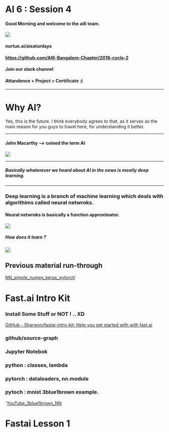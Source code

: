 # AI 6 : Session 4

#### Good Morning and welcome to the ai6 team.

![](https://napa.i.lithium.com/t5/image/serverpage/image-id/226931i55E037E69B10D738?v=1.0)

#### nurtue.ai/aisaturdays
#### https://github.com/AI6-Bangalore-Chapter/2018-cycle-2
#### Join our slack channel
#### Attandence + Project = Certificate :)
-----
# Why AI?

Yes, this is the future. I think everybody agrees to that, as it serves as the main reason for you guys to travel here, for understanding it better.

------
#### John Macarthy --> coined the term AI

![](https://i.ytimg.com/vi/kL6J3y9ZCRQ/maxresdefault.jpg)

------
##### Basically whaterever we heard about AI in the news is mostly deep learning.
------

### Deep learning is a branch of machine learning which deals with algorithims called neural netwroks.

#### Neural netwroks is basically a function approximator.

![](https://cdn-images-1.medium.com/max/2000/1*bhFifratH9DjKqMBTeQG5A.gif)

##### How does it learn ?
![](http://4.bp.blogspot.com/_gHN52xJ15r0/RgaEzIYHyDI/AAAAAAAAADk/ChxceKbcouo/s1600/animate_ANN.gif)


## Previous material run-through

[NN_simple_numpy_keras_pytorch](https://colab.research.google.com/github/Sharwon/fastai-intro-kit/blob/master/NN_simple_numpy_keras_pytorch.ipynb)`

# Fast.ai Intro Kit


### Install Some Stuff or NOT ! .. XD
[GitHub - Sharwon/fastai-intro-kit: Help you get started with with fast.ai](https://github.com/Sharwon/fastai-intro-kit)


### github/source-graph


### Jupyter Notebok

### python : classes, lambda

### pytorch : dataloaders, nn.module

### pytoch : mnist 3blue1brown example.
`[YouTube_3blue1brown_NN](https://youtu.be/aircAruvnKk)

# Fastai Lesson 1
